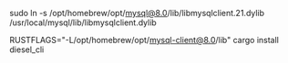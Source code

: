 sudo ln -s /opt/homebrew/opt/mysql@8.0/lib/libmysqlclient.21.dylib /usr/local/mysql/lib/libmysqlclient.dylib

RUSTFLAGS="-L/opt/homebrew/opt/mysql-client@8.0/lib" cargo install diesel_cli
